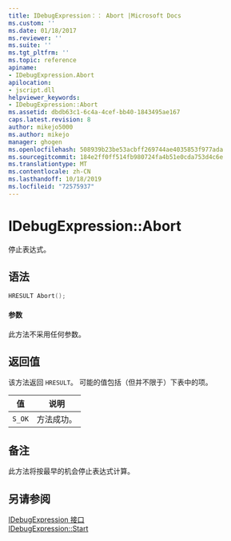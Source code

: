 ```yaml
---
title: IDebugExpression：： Abort |Microsoft Docs
ms.custom: ''
ms.date: 01/18/2017
ms.reviewer: ''
ms.suite: ''
ms.tgt_pltfrm: ''
ms.topic: reference
apiname:
- IDebugExpression.Abort
apilocation:
- jscript.dll
helpviewer_keywords:
- IDebugExpression::Abort
ms.assetid: dbdb63c1-6c4a-4cef-bb40-1843495ae167
caps.latest.revision: 8
author: mikejo5000
ms.author: mikejo
manager: ghogen
ms.openlocfilehash: 508939b23be53acbff269744ae4035853f977ada
ms.sourcegitcommit: 184e2ff0ff514fb980724fa4b51e0cda753d4c6e
ms.translationtype: MT
ms.contentlocale: zh-CN
ms.lasthandoff: 10/18/2019
ms.locfileid: "72575937"
---
```

# <a name="idebugexpressionabort"></a>IDebugExpression::Abort
停止表达式。  
  
## <a name="syntax"></a>语法  
  
```cpp
HRESULT Abort();  
```  
  
#### <a name="parameters"></a>参数  
 此方法不采用任何参数。  
  
## <a name="return-value"></a>返回值  
 该方法返回 `HRESULT`。 可能的值包括（但并不限于）下表中的项。  
  
|值|说明|  
|-----------|-----------------|  
|`S_OK`|方法成功。|  
  
## <a name="remarks"></a>备注  
 此方法将按最早的机会停止表达式计算。  
  
## <a name="see-also"></a>另请参阅  
 [IDebugExpression 接口](../../winscript/reference/idebugexpression-interface.md)   
 [IDebugExpression::Start](../../winscript/reference/idebugexpression-start.md)